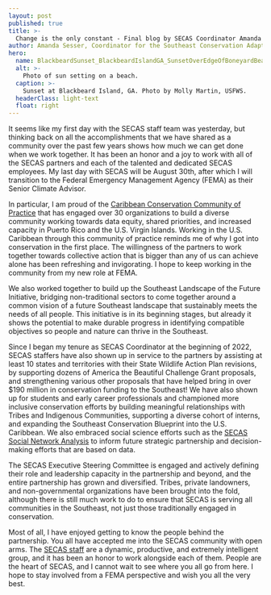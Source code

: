 ```yaml
---
layout: post
published: true
title: >-
  Change is the only constant - Final blog by SECAS Coordinator Amanda Sesser
author: Amanda Sesser, Coordinator for the Southeast Conservation Adaptation Strategy
hero:
  name: BlackbeardSunset_BlackbeardIslandGA_SunsetOverEdgeOfBoneyardBeach_MollyMartin_USFWS_1200px.jpg
  alt: >-
    Photo of sun setting on a beach.
  caption: >-
    Sunset at Blackbeard Island, GA. Photo by Molly Martin, USFWS.
  headerClass: light-text
  float: right
---
```


It seems like my first day with the SECAS staff team was yesterday, but thinking back on all the accomplishments that we have shared as a community over the past few years shows how much we can get done when we work together. It has been an honor and a joy to work with all of the SECAS partners and each of the talented and dedicated SECAS employees. My last day with SECAS will be August 30th, after which I will transition to the Federal Emergency Management Agency (FEMA) as their Senior Climate Advisor.<!--more-->

In particular, I am proud of the [Caribbean Conservation Community of Practice](https://secasc.ncsu.edu/resources/caribbean-community-of-practice/) that has engaged over 30 organizations to build a diverse community working towards data equity, shared priorities, and increased capacity in Puerto Rico and the U.S. Virgin Islands. Working in the U.S. Caribbean through this community of practice reminds me of why I got into conservation in the first place. The willingness of the partners to work together towards collective action that is bigger than any of us can achieve alone has been refreshing and invigorating. I hope to keep working in the community from my new role at FEMA.

We also worked together to build up the Southeast Landscape of the Future Initiative, bridging non-traditional sectors to come together around a common vision of a future Southeast landscape that sustainably meets the needs of all people. This initiative is in its beginning stages, but already it shows the potential to make durable progress in identifying compatible objectives so people and nature can thrive in the Southeast.

Since I began my tenure as SECAS Coordinator at the beginning of 2022, SECAS staffers have also shown up in service to the partners by assisting at least 10 states and territories with their State Wildlife Action Plan revisions, by supporting dozens of America the Beautiful Challenge Grant proposals, and strengthening various other proposals that have helped bring in over $190 million in conservation funding to the Southeast! We have also shown up for students and early career professionals and championed more inclusive conservation efforts by building meaningful relationships with Tribes and Indigenous Communities, supporting a diverse cohort of interns, and expanding the Southeast Conservation Blueprint into the U.S. Caribbean. We also embraced social science efforts such as the [SECAS Social Network Analysis](https://secassoutheast.org/2024/03/25/Update-on-the-SECAS-Social-Network-Analysis) to inform future strategic partnership and decision-making efforts that are based on data.

The SECAS Executive Steering Committee is engaged and actively defining their role and leadership capacity in the partnership and beyond, and the entire partnership has grown and diversified. Tribes, private landowners, and non-governmental organizations have been brought into the fold, although there is still much work to do to ensure that SECAS is serving all communities in the Southeast, not just those traditionally engaged in conservation.

Most of all, I have enjoyed getting to know the people behind the partnership. You all have accepted me into the SECAS community with open arms. The [SECAS staff](https://secassoutheast.org/staff) are a dynamic, productive, and extremely intelligent group, and it has been an honor to work alongside each of them. People are the heart of SECAS, and I cannot wait to see where you all go from here. I hope to stay involved from a FEMA perspective and wish you all the very best.
